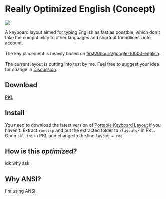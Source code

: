 # Really Optimized English (Concept)

![](https://github.com/CarrieForle/really-optimized-english/assets/53133715/ba05772a-2144-490f-b4fa-d3e74eb3f9b2)

A keyboard layout aimed for typing English as fast as posstble, which don't take the compatibility to other languages and shortcut friendliness into account.<br> 
<br>
The key placement is heavily based on [first20hours/google-10000-english](https://github.com/first20hours/google-10000-english).<br>
<br>
The current layout is putting into test by me. Feel free to suggest your idea for change in [Discussion](https://github.com/CarrieForle/really-optimized-english/discussions).

## Download
[PKL](https://github.com/CarrieForle/really-optimized-english/releases/latest/download/roe.zip)

## Install
You need to download the latest version of [Portable Keyboard Layout](https://github.com/Portable-Keyboard-Layout/Portable-Keyboard-Layout) if you haven't. Extract `roe.zip` and put the extracted folder to `/layouts/` in PKL. Open `pkl.ini` in PKL and change to the line `layout = roe`.

## How is this _optimized_?
idk why ask

## Why ANSI?
I'm using ANSI.
